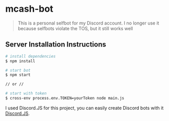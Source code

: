 # mcash-bot

> This is a personal selfbot for my Discord account. I no longer use it because selfbots violate the TOS, but it still works well

## Server Installation Instructions

```bash
# install dependencies
$ npm install

# start bot
$ npm start

// or //

# start with token
$ cross-env process.env.TOKEN=yourToken node main.js
```

I used Discord.JS for this project, you can easily create Discord bots with it [Discord.JS](https://discord.js.org).
